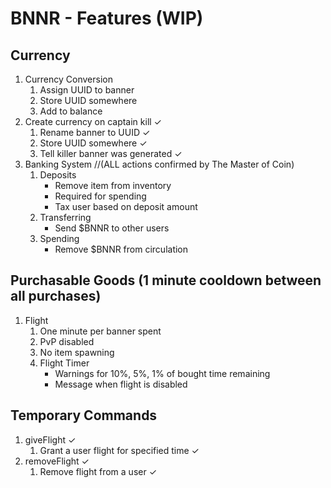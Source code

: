 # BNNR - Features (WIP)
## Currency
1. Currency Conversion
    1. Assign UUID to banner
    2. Store UUID somewhere
    3. Add to balance
2. Create currency on captain kill ✓
    1. Rename banner to UUID ✓
    2. Store UUID somewhere ✓
    3. Tell killer banner was generated ✓
3. Banking System //(ALL actions confirmed by The Master of Coin)
    1. Deposits
        * Remove item from inventory
        * Required for spending
        * Tax user based on deposit amount
    2. Transferring
        * Send $BNNR to other users
    3. Spending
        * Remove $BNNR from circulation

## Purchasable Goods (1 minute cooldown between all purchases)
1. Flight
    1. One minute per banner spent 
    2. PvP disabled
    3. No item spawning
    4. Flight Timer
        * Warnings for 10%, 5%, 1% of bought time remaining
        * Message when flight is disabled

## Temporary Commands
1. giveFlight ✓
    1. Grant a user flight for specified time ✓
2. removeFlight ✓
    1. Remove flight from a user ✓